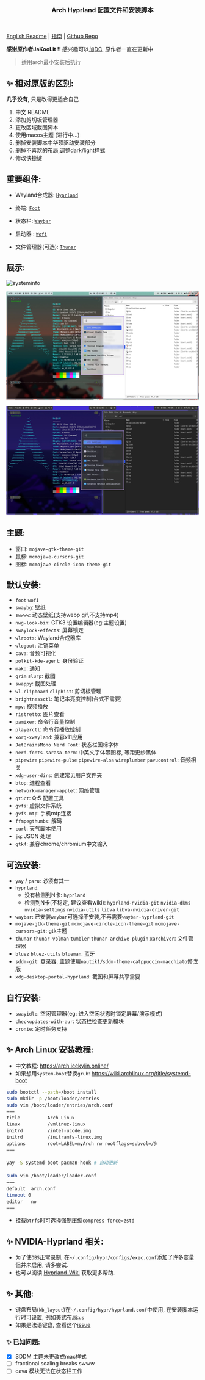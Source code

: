 <br>
<h3 align = "center"> Arch Hyprland 配置文件和安装脚本</h3>
<br>

[English Readme](README_EN.md) | [指南](docs/cheatsheet.md) | [Github Repo](https://github.com/jqtmviyu/Hyprland-v2.1/tree/personal)

**感谢原作者JaKooLit !!**
感兴趣可以加[DC](https://discord.gg/V2SJ92vbEN), 原作者一直在更新中

> 适用arch最小安装后执行

## ✨ 相对原版的区别:

**几乎没有**, 只是改得更适合自己

1. 中文 README
1. 添加剪切板管理器
1. 更改区域截图脚本
1. 使用macos主题 (进行中...)
1. 删掉安装脚本中华硕驱动安装部分
1. 删掉不喜欢的布局,调整dark/light样式
1. 修改快捷键

## 重要组件:

- Wayland合成器: [`Hyprland`](https://github.com/hyprwm/Hyprland)
 
- 终端: [`Foot`](https://github.com/r-c-f/foot)
 
- 状态栏: [`Waybar`](https://github.com/Alexays/Waybar)
 
- 启动器 : [`Wofi`](https://hg.sr.ht/~scoopta/wofi)

- 文件管理器(可选): [`Thunar`](https://docs.xfce.org/xfce/thunar/start)

## 展示:

![systeminfo](/static/screenshots/systeminfo.png)

![light-mode](/static/screenshots/light-mode.png)

![dark-mode](/static/screenshots/dark-mode.png)

## 主题:
-  窗口: `mojave-gtk-theme-git`
-  鼠标: `mcmojave-cursors-git`
-  图标: `mcmojave-circle-icon-theme-git`

## 默认安装:
- `foot` `wofi`
- `swaybg`: 壁纸
- `swwww`: 动态壁纸(支持webp gif,不支持mp4)
- `nwg-look-bin`:  GTK3 设置编辑器(eg:主题设置)
- `swaylock-effects`: 屏幕锁定
- `wlroots`: Wayland合成器库
- `wlogout`: 注销菜单
- `cava`: 音频可视化
- `polkit-kde-agent`: 身份验证
- `mako`: 通知
- `grim` `slurp`: 截图
- `swappy`: 截图处理
- `wl-clipboard` `cliphist`: 剪切板管理
- `brightnessctl`: 笔记本亮度控制(台式不需要)
- `mpv`: 视频播放
- `ristretto`: 图片查看
- `pamixer`: 命令行音量控制
- `playerctl`: 命令行播放控制
- `xorg-xwayland`: 兼容x11应用
- `JetBrainsMono Nerd Font`: 状态栏图标字体
- `nerd-fonts-sarasa-term`: 中英文字体带图标, 等距更纱黑体
- `pipewire` `pipewire-pulse` `pipewire-alsa` `wireplumber` `pavucontrol`: 音频相关
- `xdg-user-dirs`: 创建常见用户文件夹
- `btop`: 进程查看
- `network-manager-applet`: 网络管理
- `qt5ct`: Qt5 配置工具
- `gvfs`: 虚拟文件系统
- `gvfs-mtp`: 手机mtp连接
- `ffmpegthumbs`: 解码
- `curl`: 天气脚本使用
- `jq`: JSON 处理
- `gtk4`: 兼容chrome/chromium中文输入

## 可选安装:

- `yay` / `paru`: 必须有其一
- `hyprland`: 
    - 没有检测到N卡: `hyprland`
    - 检测到N卡(不稳定, 建议查看wiki): `hyprland-nvidia-git` `nvidia-dkms` `nvidia-settings` `nvidia-utils` `libva` `libva-nvidia-driver-git`
- `waybar`: 已安装`waybar`可选择不安装,不再需要`waybar-hyprland-git`
- `mojave-gtk-theme-git` `mcmojave-circle-icon-theme-git` `mcmojave-cursors-git`: gtk主题
- `thunar` `thunar-volman` `tumbler` `thunar-archive-plugin` `xarchiver`: 文件管理器
- `bluez` `bluez-utils` `blueman`: 蓝牙
- `sddm-git`: 登录器, 主题使用`nautik1/sddm-theme-catppuccin-macchiato`修改版
- `xdg-desktop-portal-hyprland`: 截图和屏幕共享需要

## 自行安装:

- `swayidle`: 空闲管理器(eg: 进入空闲状态时锁定屏幕/演示模式)
- `checkupdates-with-aur`: 状态栏检查更新模块
- `cronie`: 定时任务支持

## ✨ Arch Linux 安装教程:
- 中文教程: https://arch.icekylin.online/
- 如果想用`system-boot`替换`grub`: https://wiki.archlinux.org/title/systemd-boot

```sh
sudo bootctl --path=/boot install
sudo mkdir -p /boot/loader/entries
sudo vim /boot/loader/entries/arch.conf
===
title          Arch Linux
linux          /vmlinuz-linux
initrd         /intel-ucode.img
initrd         /initramfs-linux.img
options        root=LABEL=myArch rw rootflags=subvol=/@
===

yay -S systemd-boot-pacman-hook # 自动更新

sudo vim /boot/loader/loader.conf
===
default  arch.conf
timeout 0
editor   no
===
```

- 挂载`btrfs`时可选择强制压缩`compress-force=zstd`



## ✨ NVIDIA-Hyprland 相关:
- 为了使`OBS`正常录制, 在`~/.config/hypr/configs/exec.conf`添加了许多变量但并未启用, 请多尝试.
- 也可以阅读 [Hyprland-Wiki](https://wiki.hyprland.org/) 获取更多帮助.

## ✨ 其他: 
- 键盘布局(`kb_layout`)在`~/.config/hypr/hyprland.conf`中使用, 在安装脚本运行时可设置, 例如美式布局:`us`
- 如果是法语键盘, 查看这个[issue](https://github.com/swaywm/sway/issues/1460?fbclid=IwAR1C8VcY_wWbGhXvT-5ApjJCQuJoJzhOVor6o5fdn0Nj1c6bD9JXoQAPQIg)

### ✨ 已知问题:
- [x] SDDM 主题未更改成mac样式
- [ ] fractional scaling breaks swww
- [ ] cava 模块无法在状态栏工作
